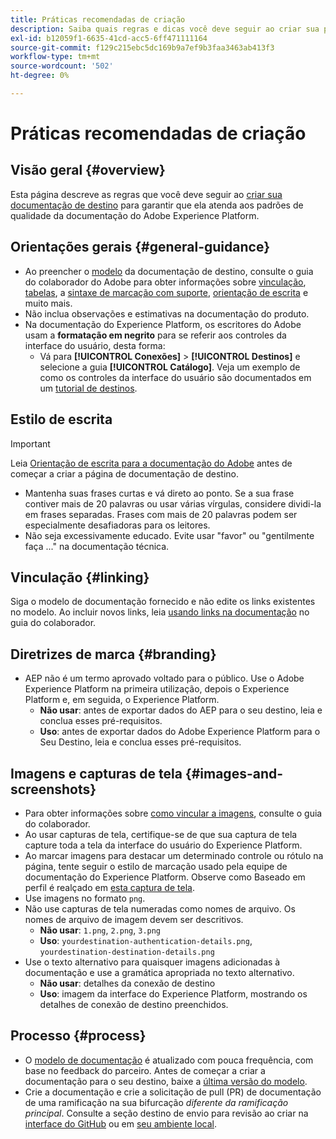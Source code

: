 ```yaml
---
title: Práticas recomendadas de criação
description: Saiba quais regras e dicas você deve seguir ao criar sua página de documentação de destino para garantir que ela atenda aos padrões de qualidade da documentação do Adobe Experience Platform.
exl-id: b12059f1-6635-41cd-acc5-6ff471111164
source-git-commit: f129c215ebc5dc169b9a7ef9b3faa3463ab413f3
workflow-type: tm+mt
source-wordcount: '502'
ht-degree: 0%

---
```


# Práticas recomendadas de criação

## Visão geral {#overview}

Esta página descreve as regras que você deve seguir ao [criar sua documentação de destino](./documentation-instructions.md) para garantir que ela atenda aos padrões de qualidade da documentação do Adobe Experience Platform.

## Orientações gerais {#general-guidance}

* Ao preencher o [modelo](./self-service-template.md) da documentação de destino, consulte o guia do colaborador do Adobe para obter informações sobre [vinculação](https://experienceleague.adobe.com/docs/contributor/contributor-guide/writing-essentials/linking.html), [tabelas](https://experienceleague.adobe.com/docs/contributor/contributor-guide/writing-essentials/markdown.html#tables), a [sintaxe de marcação com suporte](https://experienceleague.adobe.com/docs/contributor/contributor-guide/writing-essentials/markdown.html), [orientação de escrita](https://experienceleague.adobe.com/docs/contributor/contributor-guide/writing-essentials/general-writing-guidance.html) e muito mais.
* Não inclua observações e estimativas na documentação do produto.
* Na documentação do Experience Platform, os escritores do Adobe usam a **formatação em negrito** para se referir aos controles da interface do usuário, desta forma:
   * Vá para **[!UICONTROL Conexões]** > **[!UICONTROL Destinos]** e selecione a guia **[!UICONTROL Catálogo]**. Veja um exemplo de como os controles da interface do usuário são documentados em um [tutorial de destinos](https://experienceleague.adobe.com/docs/experience-platform/destinations/ui/activate/activate-batch-profile-destinations.html#select-destination).

## Estilo de escrita

>[!IMPORTANT]
>
>Leia [Orientação de escrita para a documentação do Adobe](https://experienceleague.adobe.com/docs/contributor/contributor-guide/writing-essentials/general-writing-guidance.html) antes de começar a criar a página de documentação de destino.

* Mantenha suas frases curtas e vá direto ao ponto. Se a sua frase contiver mais de 20 palavras ou usar várias vírgulas, considere dividi-la em frases separadas. Frases com mais de 20 palavras podem ser especialmente desafiadoras para os leitores.
* Não seja excessivamente educado. Evite usar &quot;favor&quot; ou &quot;gentilmente faça ...&quot; na documentação técnica.

## Vinculação {#linking}

Siga o modelo de documentação fornecido e não edite os links existentes no modelo. Ao incluir novos links, leia [usando links na documentação](https://experienceleague.adobe.com/docs/contributor/contributor-guide/writing-essentials/linking.html) no guia do colaborador.

## Diretrizes de marca {#branding}

* AEP não é um termo aprovado voltado para o público. Use o Adobe Experience Platform na primeira utilização, depois o Experience Platform e, em seguida, o Experience Platform.
   * **Não usar**: antes de exportar dados do AEP para o seu destino, leia e conclua esses pré-requisitos.
   * **Uso**: antes de exportar dados do Adobe Experience Platform para o Seu Destino, leia e conclua esses pré-requisitos.

## Imagens e capturas de tela {#images-and-screenshots}

* Para obter informações sobre [como vincular a imagens](https://experienceleague.adobe.com/docs/contributor/contributor-guide/writing-essentials/markdown.html#images), consulte o guia do colaborador.
* Ao usar capturas de tela, certifique-se de que sua captura de tela capture toda a tela da interface do usuário do Experience Platform.
* Ao marcar imagens para destacar um determinado controle ou rótulo na página, tente seguir o estilo de marcação usado pela equipe de documentação do Experience Platform. Observe como Baseado em perfil é realçado em [esta captura de tela](/help/destinations/catalog/cloud-storage/amazon-s3.md#export-type-frequency).
* Use imagens no formato `png`.
* Não use capturas de tela numeradas como nomes de arquivo. Os nomes de arquivo de imagem devem ser descritivos.
   * **Não usar**: `1.png`, `2.png`, `3.png`
   * **Uso**: `yourdestination-authentication-details.png`, `yourdestination-destination-details.png`
* Use o texto alternativo para quaisquer imagens adicionadas à documentação e use a gramática apropriada no texto alternativo.
   * **Não usar**: detalhes da conexão de destino
   * **Uso**: imagem da interface do Experience Platform, mostrando os detalhes de conexão de destino preenchidos.

## Processo {#process}

* O [modelo de documentação](./self-service-template.md) é atualizado com pouca frequência, com base no feedback do parceiro. Antes de começar a criar a documentação para o seu destino, baixe a [última versão do modelo](../assets/docs-framework/yourdestination-template.zip).
* Crie a documentação e crie a solicitação de pull (PR) de documentação de uma ramificação na sua bifurcação *diferente da ramificação principal*. Consulte a seção destino de envio para revisão ao criar na [interface do GitHub](./use-github-interface-to-create-documentation.md#submit-review) ou em [seu ambiente local](./work-in-local-environment.md#submit-review).
